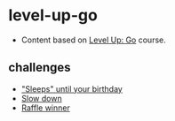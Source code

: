 # level-up-go

- Content based on [Level Up: Go](https://www.linkedin.com/learning/level-up-go) course.

## challenges

- ["Sleeps" until your birthday](./01-sleeps-until-your-birthday/sleeps-until-your-birthday.go)
- [Slow down](./02-slow-down/slow-down.go)
- [Raffle winner](./03-raffle-winner/raffle-winner.go)
